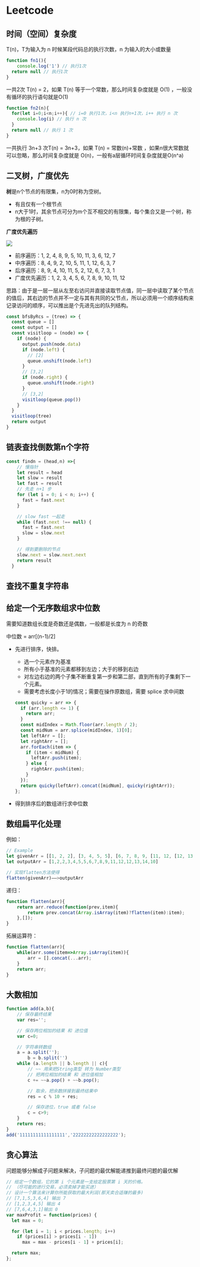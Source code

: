 # Leetcode 

## 时间（空间）复杂度

T(n)，T为输入为 n 时候某段代码总的执行次数，n 为输入的大小或数量

```js
function fn1(){
 	console.log('1') // 执行1次
  return null // 执行1次
}
```

一共2次 T(n) = 2，如果 T(n) 等于一个常数，那么时间复杂度就是 O(1) ，一般没有循环的执行语句就是O(1)

```js
function fn2(n){
  for(let i=0;i<n;i++){ // i=0 执行1次，i<n 执行n+1次，i++ 执行 n 次
    console.log(i) // 执行 n 次
  }
  return null // 执行 1 次
}
```

一共执行 3n+3 次T(n) = 3n+3，如果 T(n) = 常数(n)+常数 ，如果n很大常数就可以忽略，那么时间复杂度就是 O(n)，一般有a层循环时间复杂度就是O(n^a) 



## 二叉树，广度优先

**树**是n个节点的有限集，n为0时称为空树。

+ 有且仅有一个根节点
+ n大于1时，其余节点可分为m个互不相交的有限集，每个集合又是一个树，称为根的子树。

**广度优先遍历**

![](./img/二叉树.png)

- 前序遍历：1, 2, 4, 8, 9, 5, 10, 11, 3, 6, 12, 7
- 中序遍历：8, 4, 9, 2, 10, 5, 11, 1, 12, 6, 3, 7
- 后序遍历：8, 9, 4, 10, 11, 5, 2, 12, 6, 7, 3, 1
- 广度优先遍历：1, 2, 3, 4, 5, 6, 7, 8, 9, 10, 11, 12



思路：由于是一层一层从左至右访问并直接读取节点值，同一层中读取了某个节点的值后，其右边的节点并不一定与其有共同的父节点，所以必须用一个顺序结构来记录访问的顺序，可以推出是个先进先出的队列结构。

```js
const bfsByRcs = (tree) => {
  const queue = []
  const output = []
  const visitloop = (node) => {
    if (node) {
      output.push(node.data)
      if (node.left) {
        // [2]
        queue.unshift(node.left)
      }
      // [3,2]
      if (node.right) {
        queue.unshift(node.right)
      }
      // [3,2]
      visitloop(queue.pop())
    }
  }
  visitloop(tree)
  return output
}
```



## 链表查找倒数第n个字符

```js
const findn = (head,n) =>{
    // 慢指针 
    let result = head
    let slow = result
    let fast = result
    // 先走 n+1 步
    for (let i = 0; i < n; i++) {
      fast = fast.next
    }

    // slow fast 一起走
    while (fast.next !== null) {
      fast = fast.next
      slow = slow.next
    }

    // 得到要删除的节点
    slow.next = slow.next.next
    return result
  }
```



## 查找不重复字符串

## 给定一个无序数组求中位数

需要知道数组长度是奇数还是偶数，一般都是长度为 n 的奇数

中位数 = arr[(n-1)/2]

+ 先进行排序，快排。

  + 选一个元素作为基准
  + 所有小于基准的元素都移到左边；大于的移到右边
  + 对左边右边的两个子集不断重复第一步和第二部，直到所有的子集剩下一个元素。
  + 需要考虑长度小于1的情况；需要在操作原数组，需要 splice 求中间数

  ```js
  const quicky = arr => {
    if (arr.length <= 1) {
      return arr;
    }
    const midIndex = Math.floor(arr.length / 2);
    const midNum = arr.splice(midIndex, 1)[0]; 
    let leftArr = [];
    let rightArr = [];
    arr.forEach(item => {
      if (item < midNum) {
        leftArr.push(item);
      } else {
        rightArr.push(item);
      }
    });
    return quicky(leftArr).concat([midNum], quicky(rightArr));
  };
  ```

+ 得到排序后的数组进行求中位数 

## 数组扁平化处理

例如：

```js
// Example
let givenArr = [[1, 2, 2], [3, 4, 5, 5], [6, 7, 8, 9, [11, 12, [12, 13, [14]]]], 10];
let outputArr = [1,2,2,3,4,5,5,6,7,8,9,11,12,12,13,14,10]

// 实现flatten方法使得
flatten(givenArr)——>outputArr

```

递归：

```js
function flatten(arr){
    return arr.reduce(function(prev,item){
        return prev.concat(Array.isArray(item)?flatten(item):item);
    },[]);
}

```

拓展运算符：

```js
function flatten(arr){
    while(arr.some(item=>Array.isArray(item)){
        arr = [].concat(...arr);
    }
    return arr;
}

```

## 大数相加

```js
function add(a,b){
    // 保存最终结果
    var res='';

    // 保存两位相加的结果 和 进位值
    var c=0;

    // 字符串转数组
    a = a.split('');
		b = b.split('')
    while (a.length || b.length || c){
        // ~~ 用来把String类型 转为 Number类型
        // 把两位相加的结果 和 进位值相加
        c += ~~a.pop() + ~~b.pop();

        // 取余，把余数拼接到最终结果中
        res = c % 10 + res;

        // 保存进位，true 或者 false
        c = c>9;
    }
    return res;
}
add('11111111111111111','22222222222222222');
```

## 贪心算法

 问题能够分解成子问题来解决，子问题的最优解能递推到最终问题的最优解

```js
// 给定一个数组，它的第 i 个元素是一支给定股票第 i 天的价格。 
// （尽可能的进行交易，必须卖掉才能买进）
// 设计一个算法来计算你所能获取的最大利润(那天卖合适赚的最多)
// [7,1,5,3,6,4] 输出 7
// [1,2,3,4,5] 输出 4
// [7,6,4,3,1]输出 0
var maxProfit = function(prices) {
  let max = 0;

  for (let i = 1; i < prices.length; i++)
    if (prices[i] > prices[i - 1])
      max = max - prices[i - 1] + prices[i];

  return max;
};
```

